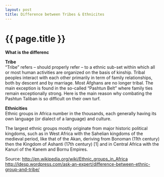 ```yaml
---
layout: post
title: Difference between Tribes & Ethnicites
---
```


{{ page.title }}
================

<p class="meta">

<b>What is the differenc</b><br />

<b>Tribe</b><br />
“Tribe” refers – should properly refer – to a ethnic sub-set within which all or most human activities are organized on the basis of kinship. Tribal peoples interact with each other primarily in term of family relationships, both by descent and by marriage. Most Afghans are no longer tribal. The main exception is found in the so-called “Pashtun Belt” where family ties remain exceptionally strong. Here is the main reason why combating the Pashtun Taliban is so difficult on their own turf.<br />

<b>Ethnicities</b><br />
Ethnic groups in Africa number in the thousands, each generally having its own language (or dialect of a language) and culture.

The largest ethnic groups mostly originate from major historic political kingdoms, such as in West Africa with the Sahelian kingdoms of the medieval period, like that of the Akan, deriving from Bonoman (11th century) then the Kingdom of Ashanti (17th century) [1] and in Central Africa with the Kanuri of the Kanem and Bornu Empires.



Source: 
http://en.wikipedia.org/wiki/Ethnic_groups_in_Africa
http://ldesp.wordpress.com/ask-an-expert/difference-between-ethnic-group-and-tribe/
